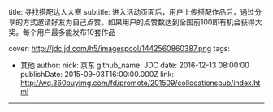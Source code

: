 title: 寻找搭配达人大赛
subtitle: 进入活动页面后，用户上传搭配作品后，通过分享的方式邀请好友为自己点赞。如果用户的点赞数达到全国前100即有机会获得大奖。每个用户最多能发布10套作品


cover: http://jdc.jd.com/h5/imagespool/1442560860387.png
tags:
  - 其他
author:
  nick: 京东
  github_name: JDC
date: 2016-12-13 08:00:00
publishDate: 2015-09-03T16:00:00.000Z
link: http://wq.360buyimg.com/fd/promote/201509/collocationspub/index.html

---